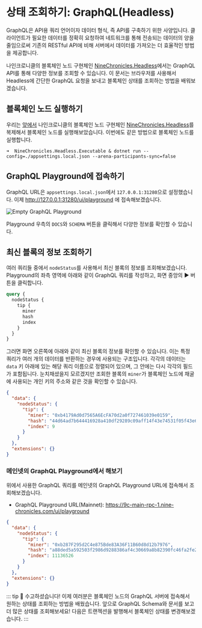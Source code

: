 # 상태 조회하기: GraphQL(Headless)

GraphQL은 API용 쿼리 언어이자 데이터 형식, 즉 API를 구축하기 위한 사양입니다. 클라이언트가 필요한 데이터를 정확히 요청하여 네트워크를 통해 전송되는 데이터의 양을 줄임으로써 기존의 RESTful API에 비해 서버에서 데이터를 가져오는 더 효율적인 방법을 제공합니다.

나인크로니클의 블록체인 노드 구현체인 [NineChronicles.Headless][nc-headless]에서는 GraphQL API를 통해 다양한 정보를 조회할 수 있습니다. 이 문서는 브라우저를 사용해서 Headless에 간단한 GraphQL 요청을 보내고 블록체인 상태를 조회하는 방법을 배워보겠습니다.

[nc-headless]: https://github.com/planetarium/NineChronicles.Headless

## 블록체인 노드 실행하기

우리는 [앞에서](../create-network/running-a-blockchain-node-with-dotnet-project) 나인크로니클의 블록체인 노드 구현체인 [NineChronicles.Headless][nc-headless]를 복제해서 블록체인 노드를 실행해보았습니다. 이번에도 같은 방법으로 블록체인 노드를 실행합니다.

```console
➜  NineChronicles.Headless.Executable & dotnet run --config=./appsettings.local.json --arena-participants-sync=false
```

## GraphQL Playground에 접속하기

GraphQL URL은 `appsettings.local.json`에서 `127.0.0.1:31280`으로 설정했습니다. 이제 http://127.0.0.1:31280/ui/playground 에 접속해보겠습니다.

![Empty GraphQL Playground](/graphql-playground-01.png)

Playground 우측의 `DOCS`와 `SCHEMA` 버튼을 클릭해서 다양한 정보를 확인할 수 있습니다.

## 최신 블록의 정보 조회하기

여러 쿼리들 중에서 `nodeStatus`를 사용해서 최신 블록의 정보를 조회해보겠습니다. Playground의 좌측 영역에 아래와 같이 GraphQL 쿼리를 작성하고, 화면 중앙의 :arrow_forward: 버튼을 클릭합니다.

```graphql
query {
  nodeStatus {
    tip {
      miner
      hash
      index
    }
  }
}
```

그러면 화면 오른쪽에 아래와 같이 최신 블록의 정보를 확인할 수 있습니다. 이는 특정 쿼리가 여러 개의 데이터를 반환하는 경우에 사용되는 구조입니다. 각각의 데이터는 `data` 키 아래에 있는 해당 쿼리 이름으로 정렬되어 있으며, 그 안에는 다시 각각의 필드가 포함됩니다.
눈치채셨을지 모르겠지만 조회한 블록의 `miner`가 블록체인 노드에 채굴에 사용되는 개인 키의 주소와 같은 것을 확인할 수 있습니다.

```json
{
  "data": {
    "nodeStatus": {
      "tip": {
        "miner": "0xb4179Ad0d7565A6EcFA70d2a0f727461039e0159",
        "hash": "44d64ad7b644416928a410df29289c09aff14f43e74531f05f43e61b423fec23",
        "index": 9
      }
    }
  },
  "extensions": {}
}
```

### 메인넷의 GraphQL Playground에서 해보기

위에서 사용한 GraphQL 쿼리를 메인넷의 GraphQL Playground URL에 접속해서 조회해보겠습니다.

- GraphQL Playground URL(Mainnet): https://9c-main-rpc-1.nine-chronicles.com/ui/playground

```json
{
  "data": {
    "nodeStatus": {
      "tip": {
        "miner": "0xb287F295d2C4e875Bde83A36F11B60d8d12b7976",
        "hash": "a88ded5a592503f2986d9288386af4c30669a8b82390fc46fa2fe29cb3b2fdc4",
        "index": 11136526
      }
    }
  },
  "extensions": {}
}
```

::: tip :tada:
수고하셨습니다! 이제 여러분은 블록체인 노드의 GraphQL 서버에 접속해서 원하는 상태를 조회하는 방법을 배웠습니다. 앞으로 GraphQL Schema와 문서를 보고 더 많은 상태를 조회해보세요!
다음은 트랜젝션을 발행해서 블록체인 상태를 변경해보겠습니다.
:::

